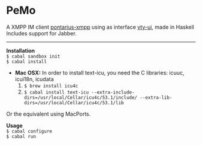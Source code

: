 PeMo
====

A XMPP IM client [pontarius-xmpp](https://github.com/pontarius/pontarius-xmpp/) using as interface [vty-ui](http://jtdaugherty.github.io/vty-ui/), made in Haskell
Includes support for Jabber.

***

__Installation__  
`$ cabal sandbox init`  
`$ cabal install`

* __Mac OSX:__ In order to install text-icu, you need the C libraries: icuuc, icui18n, icudata
  1. `$ brew install icu4c`
  2. `$ cabal install text-icu --extra-include-dirs=/usr/local/Cellar/icu4c/53.1/include/ --extra-lib-dirs=/usr/local/Cellar/icu4c/53.1/lib`
  
Or the equivalent using MacPorts.

__Usage__  
`$ cabal configure`  
`$ cabal run`
